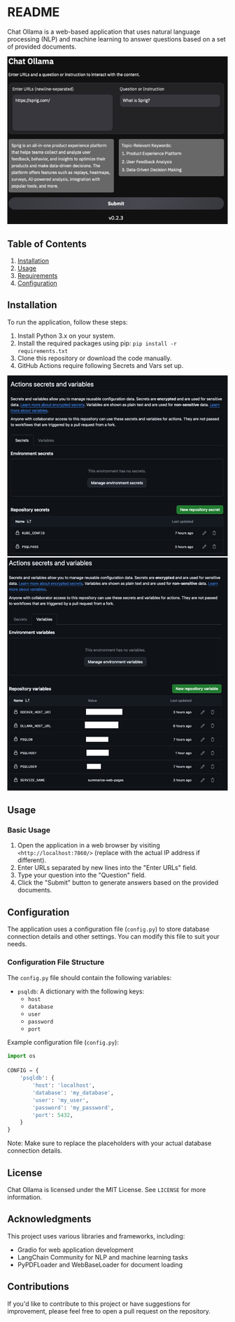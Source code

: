 README
=====

Chat Ollama is a web-based application that uses natural language processing (NLP) and machine learning to answer questions based on a set of provided documents.

![UI](summarizer.png)

Table of Contents
-----------------

1. [Installation](#installation)
2. [Usage](#usage)
3. [Requirements](#requirements)
4. [Configuration](#configuration)

Installation
------------

To run the application, follow these steps:

1. Install Python 3.x on your system.
2. Install the required packages using pip: `pip install -r requirements.txt`
3. Clone this repository or download the code manually.
4. GitHub Actions require following Secrets and Vars set up.

![Git Hub Secrets](github_actions_secrets.png)
![Git Hub Variables](github_actions_vars.png)


Usage
-----

### Basic Usage

1. Open the application in a web browser by visiting `<http://localhost:7860/>` (replace with the actual IP address if different).
2. Enter URLs separated by new lines into the "Enter URLs" field.
3. Type your question into the "Question" field.
4. Click the "Submit" button to generate answers based on the provided documents.

Configuration
-------------

The application uses a configuration file (`config.py`) to store database connection details and other settings. You can modify this file to suit your needs.

### Configuration File Structure

The `config.py` file should contain the following variables:

*   `psqldb`: A dictionary with the following keys:
    *   `host`
    *   `database`
    *   `user`
    *   `password`
    *   `port`

Example configuration file (`config.py`):
```python
import os

CONFIG = {
    'psqldb': {
        'host': 'localhost',
        'database': 'my_database',
        'user': 'my_user',
        'password': 'my_password',
        'port': 5432,
    }
}
```

Note: Make sure to replace the placeholders with your actual database connection details.

License
-------

Chat Ollama is licensed under the MIT License. See `LICENSE` for more information.

Acknowledgments
---------------

This project uses various libraries and frameworks, including:

*   Gradio for web application development
*   LangChain Community for NLP and machine learning tasks
*   PyPDFLoader and WebBaseLoader for document loading

Contributions
-------------

If you'd like to contribute to this project or have suggestions for improvement, please feel free to open a pull request on the repository.
